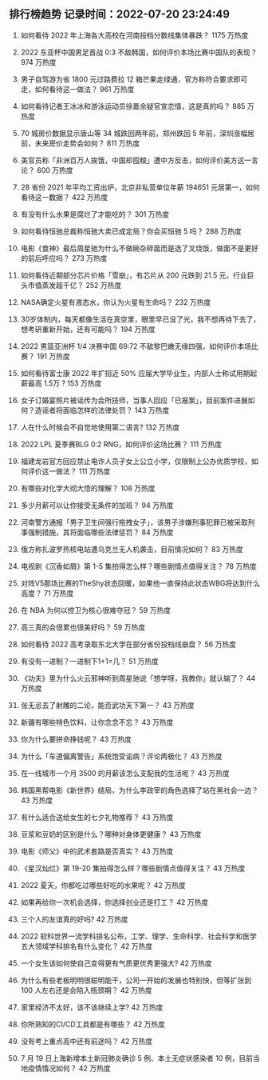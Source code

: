 
## 排行榜趋势 记录时间：2022-07-20 23:24:49
  
  1. 如何看待 2022 年上海各大高校在河南投档分数线集体暴跌？ 1175 万热度
    
  2. 2022 东亚杯中国男足首战 0:3 不敌韩国，如何评价本场比赛中国队的表现？ 974 万热度
    
  3. 男子自驾游为省 1800 元过路费拉 12 箱芒果走绿通，官方称符合要求即可走，如何看待这一做法？ 961 万热度
    
  4. 如何看待记者王冰冰和游泳运动员徐嘉余疑官宣恋情，这是真的吗？ 885 万热度
    
  5. 70 城房价数据显示唐山等 34 城跌回两年前，郑州跌回 5 年前，深圳涨幅居前，未来房价走势会如何？ 811 万热度
    
  6. 美官员称「非洲百万人挨饿，中国却囤粮」遭中方反击，如何评价美方这一言论？ 600 万热度
    
  7. 28 省份 2021 年平均工资出炉，北京非私营单位年薪 194651 元居第一，如何看待这一数据？ 422 万热度
    
  8. 有没有什么水果是腐烂了才能吃的？ 301 万热度
    
  9. 如何看待恒驰总裁称恒驰大卖已成定局？你会买恒驰 5 吗？ 288 万热度
    
  10. 电影《食神》最后周星驰为什么不做碗杂碎面而是选了叉烧饭，做面不是更好的前后呼应吗？ 273 万热度
    
  11. 如何看待近期部分芯片价格「雪崩」，有芯片从 200 元跌到 21.5 元，行业巨头市值蒸发超千亿？ 252 万热度
    
  12. NASA确定火星有液态水，你认为火星有生命吗？ 232 万热度
    
  13. 30岁体制内，每天都像生活在真空里，眼里早已没了光，我不想再待下去了，想考研重新开始，还有可能吗？ 194 万热度
    
  14. 2022 男篮亚洲杯 1/4 决赛中国 69:72 不敌黎巴嫩无缘四强，如何评价本场比赛？ 191 万热度
    
  15. 如何看待富士康 2022 年扩招近 50% 应届大学毕业生，内部人士称试用期起薪最高 1.5万 ? 153 万热度
    
  16. 女子订婚宴照片被谣传为会所技师，当事人回应「已报案」，目前案件进展如何？造谣者将面临怎样的法律处罚？ 143 万热度
    
  17. 人在什么时候会不自觉地使用第二语言? 132 万热度
    
  18. 2022 LPL 夏季赛BLG 0:2 RNG，如何评价这场比赛？ 111 万热度
    
  19. 福建龙岩官方回应禁止电诈人员子女上公立小学，仅限制上公办优质学校，如何评价这一做法？ 111 万热度
    
  20. 有哪些对化学大彻大悟的理解？ 108 万热度
    
  21. 多少月薪可以让你接受无条件的加班？ 94 万热度
    
  22. 河南警方通报「男子卫生间强行拖拽女子」，该男子涉嫌刑事犯罪已被采取刑事强制措施，其将面临哪些法律惩罚？ 84 万热度
    
  23. 俄方称扎波罗热核电站遭乌克兰无人机袭击，目前情况如何？ 83 万热度
    
  24. 电视剧《沉香如屑》第 1-5 集拍得怎么样？哪些剧情点值得关注？ 78 万热度
    
  25. 对阵V5那场比赛的TheShy状态回暖，如果他一直保持此状态WBG将达到什么高度？ 71 万热度
    
  26. 在 NBA 为何以控卫为核心很难夺冠？ 59 万热度
    
  27. 高三真的会很累也很美好吗？ 59 万热度
    
  28. 如何看待 2022 高考录取东北大学在部分省份投档线崩盘？ 56 万热度
    
  29. 有没有一进制？一进制下1+1=几？ 51 万热度
    
  30. 《功夫》里为什么火云邪神听到周星驰说「想学呀，我教你」就认输了？ 44 万热度
    
  31. 张无忌去了射雕的二论，能否武功天下第一？ 43 万热度
    
  32. 新疆有哪些特色饮料，让你念念不忘？ 43 万热度
    
  33. 你为什么要拼命挣钱呢？ 43 万热度
    
  34. 为什么「车道偏离警告」系统饱受诟病？评论两极化？ 43 万热度
    
  35. 在一线城市一个月 3500 的月薪该怎么支配我的生活呢？ 43 万热度
    
  36. 韩国黑帮电影《新世界》结局，为什么李政宰的角色选择了站在黑社会一边？ 43 万热度
    
  37. 有什么适合送给女生的七夕礼物推荐？ 43 万热度
    
  38. 豆浆和豆奶的区别是什么？哪种对身体更健康？ 43 万热度
    
  39. 电影《师父》中的武术套路是否真实？ 43 万热度
    
  40. 《星汉灿烂》第 19-20 集拍得怎么样？哪些剧情点值得关注？ 43 万热度
    
  41. 2022 夏天，你都吃过哪些好吃的水果呢？ 42 万热度
    
  42. 如果再给你一次机会选择，你选择创业还是打工？ 42 万热度
    
  43. 三个人的友谊真的好吗? 42 万热度
    
  44. 2022 软科世界一流学科排名公布，工学、理学、生命科学、社会科学和医学五大领域学科排名有什么变化？ 42 万热度
    
  45. 一个女生该如何使自己变得更有气质更优秀更强大? 42 万热度
    
  46. 为什么有些老板明明很聪明能干，公司一开始的发展也特别快，但等扩张到 100 人左右还是会陷入瓶颈期？ 42 万热度
    
  47. 家里经济不太好，该不该继续上学? 42 万热度
    
  48. 你所熟知的CI/CD工具都是有哪些？ 42 万热度
    
  49. 没有考上重点高中还有前途吗？ 42 万热度
    
  50. 7 月 19 日上海新增本土新冠肺炎确诊 5 例、本土无症状感染者 10 例，目前当地疫情情况如何？ 42 万热度
    